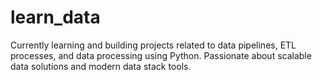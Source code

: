 # learn_data
Currently learning and building projects related to data pipelines, ETL processes, and data processing using Python. Passionate about scalable data solutions and modern data stack tools.

